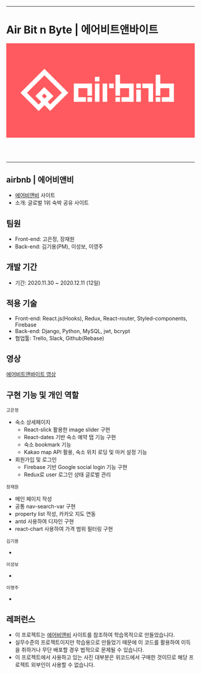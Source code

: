##

---

# Air Bit n Byte | 에어비트앤바이트

<img src='public/images/air_pink_logo_big.png' alt='logo'>

<br><br>

---

## airbnb | 에어비앤비

- [에어비앤비](https://www.airbnb.co.kr/) 사이트
- 소개: 글로벌 1위 숙박 공유 사이트

## 팀원

- Front-end: 고은정, 장재원
- Back-end: 김기용(PM), 이성보, 이영주

## 개발 기간

- 기간: 2020.11.30 ~ 2020.12.11 (12일)

## 적용 기술

- Front-end: React.js(Hooks), Redux, React-router, Styled-components, Firebase
- Back-end: Django, Python, MySQL, jwt, bcrypt
- 협업툴: Trello, Slack, Github(Rebase)



## 영상

[에어비트앤바이트 영상](http://www.youtube.com)

## 구현 기능 및 개인 역할

`고은정`

- 숙소 상세페이지
  - React-slick 활용한 image slider 구현
  - React-dates 기반 숙소 예약 탭 기능 구현
  - 숙소 bookmark 기능
  - Kakao map API 활용, 숙소 위치 로딩 및 마커 설정 기능
- 회원가입 및 로그인
  - Firebase 기반 Google social login 기능 구현
  - Redux로 user 로그인 상태 글로벌 관리

`장재원`

  - 메인 페이지 작성
  - 공통 nav-search-var 구현
  - property list 작성, 카카오 지도 연동
  - antd 사용하여 디자인 구현
  - react-chart 사용하여 가격 범위 필터링 구현
   

`김기용`

-

`이성보`

-

`이영주`

-




## 레퍼런스

- 이 프로젝트는 [에어비앤비](https://www.airbnb.co.kr/) 사이트를 참조하여 학습목적으로 만들었습니다.
- 실무수준의 프로젝트이지만 학습용으로 만들었기 때문에 이 코드를 활용하여 이득을 취하거나 무단 배포할 경우 법적으로 문제될 수 있습니다.
- 이 프로젝트에서 사용하고 있는 사진 대부분은 위코드에서 구매한 것이므로 해당 프로젝트 외부인이 사용할 수 없습니다.
